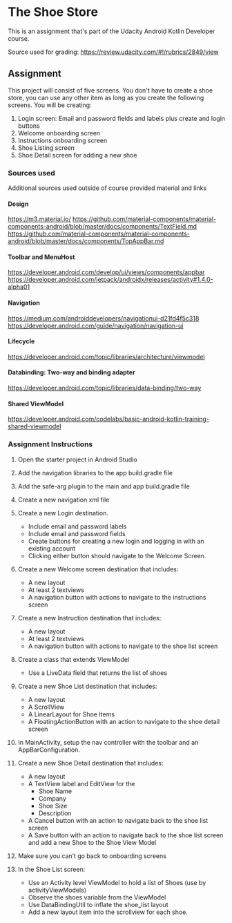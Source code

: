 # The Shoe Store

This is an assignment that's part of the Udacity Android Kotlin Developer course.

Source used for grading: https://review.udacity.com/#!/rubrics/2849/view 

## Assignment 
This project will consist of five screens. You don't have to create a shoe store, you can use any other item as long as you create the following screens. You will be creating:

1. Login screen: Email and password fields and labels plus create and login buttons
2. Welcome onboarding screen
3. Instructions onboarding screen
4. Shoe Listing screen
5. Shoe Detail screen for adding a new shoe

### Sources used

Additional sources used outside of course provided material and links

#### Design
https://m3.material.io/
https://github.com/material-components/material-components-android/blob/master/docs/components/TextField.md
https://github.com/material-components/material-components-android/blob/master/docs/components/TopAppBar.md

#### Toolbar and MenuHost
https://developer.android.com/develop/ui/views/components/appbar
https://developer.android.com/jetpack/androidx/releases/activity#1.4.0-alpha01

#### Navigation
https://medium.com/androiddevelopers/navigationui-d21fd4f5c318
https://developer.android.com/guide/navigation/navigation-ui

#### Lifecycle
https://developer.android.com/topic/libraries/architecture/viewmodel

#### Databinding: Two-way and binding adapter
https://developer.android.com/topic/libraries/data-binding/two-way

#### Shared ViewModel
https://developer.android.com/codelabs/basic-android-kotlin-training-shared-viewmodel

### Assignment Instructions

1. Open the starter project in Android Studio

2. Add the navigation libraries to the app build.gradle file

3. Add the safe-arg plugin to the main and app build.gradle file

4. Create a new navigation xml file

5. Create a new Login destination.

   * Include email and password labels 

   - Include email and password fields
   - Create buttons for creating a new login and logging in with an existing account
   - Clicking either button should navigate to the Welcome Screen.

6. Create a new Welcome screen destination that includes:

   * A new layout
   * At least 2 textviews
   * A navigation button with actions to navigate to the instructions screen

7. Create a new Instruction destination that includes:

   * A new layout
   * At least 2 textviews
   * A navigation button with actions to navigate to the shoe list screen

8. Create a class that extends ViewModel

   *  Use a LiveData field that returns the list of shoes

9. Create a new Shoe List destination that includes:

   * A new layout
   * A ScrollView
   * A LinearLayout for Shoe Items
   * A FloatingActionButton with an action to navigate to the shoe detail screen

10. In MainActivity, setup the nav controller with the toolbar and an AppBarConfiguration.

11. Create a new Shoe Detail destination that includes:

    * A new layout
    * A TextView label and EditView for the
      * Shoe Name
      * Company
      * Shoe Size
      * Description
    * A Cancel button with an action to navigate back to the shoe list screen
    * A Save button with an action to navigate back to the shoe list screen and add a new Shoe to the Shoe View Model

12. Make sure you can’t go back to onboarding screens

13. In the Shoe List screen:

    * Use an Activity level ViewModel to hold a list of Shoes (use by activityViewModels)
    * Observe the shoes variable from the ViewModel
    * Use DataBindingUtil to inflate the shoe_list layout
    * Add a new layout item into the scrollview for each shoe.